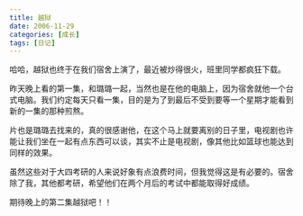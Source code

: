 ```yaml
---
title: 越狱
date: 2006-11-29 
categories: [成长]
tags: [日记]
---
```


哈哈，越狱也终于在我们宿舍上演了，最近被炒得很火，班里同学都疯狂下载。

昨天晚上看的第一集，和璐璐一起，当然也是在他的电脑上，因为宿舍就他一个台式电脑。我们约定每天只看一集，目的是为了到最后不受到要等一个星期才能看到新的一集的那种煎熬。

片也是璐璐去找来的，真的很感谢他，在这个马上就要离别的日子里，电视剧也许能让我们坐在一起有点东西可以谈，其实不止是电视剧，像其他比如篮球也能达到同样的效果。

虽然这些对于大四考研的人来说好象有点浪费时间，但我觉得这是有必要的。宿舍除了我，其他都考研，希望他们在两个月后的考试中都能取得好成绩。

期待晚上的第二集越狱吧！！

